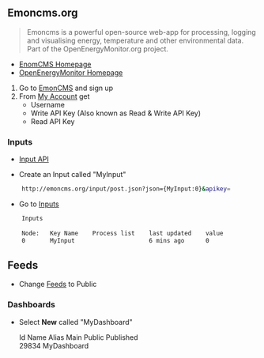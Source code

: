 ## Emoncms.org

> Emoncms is a powerful open-source web-app for processing, logging and visualising energy, temperature and other environmental data. Part of the OpenEnergyMonitor.org project.

- [EnomCMS Homepage](http://www.emoncms.org/)
- [OpenEnergyMonitor Homepage](OpenEnergyMonitor.org)

1. Go to [EmonCMS](http://emoncms.org) and sign up
2. From [My Account](http://emoncms.org/user/view) get
   - Username
   - Write API Key (Also known as Read & Write API Key)
   - Read API Key


### Inputs

- [Input API](http://emoncms.org/input/api)

- Create an Input called "MyInput"

```sh
    http://emoncms.org/input/post.json?json={MyInput:0}&apikey=
```

- Go to [Inputs](http://emoncms.org/input/view)

```sh
    Inputs
    
    Node:	Key	Name	Process list	last updated	value
    0	    MyInput		                6 mins ago	    0			
```

## Feeds

- Change [Feeds](http://emoncms.org/feed/list) to Public

### Dashboards

- Select __New__ called "MyDashboard"


    Id	    Name	      Alias	Main	Public	Published					
    29834	MyDashboard									